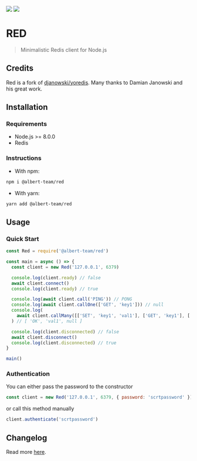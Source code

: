 [![](https://img.shields.io/github/license/albert-team/red.svg?style=flat-square)](https://github.com/albert-team/red)
[![](https://img.shields.io/npm/v/@albert-team/red.svg?style=flat-square)](https://www.npmjs.com/package/@albert-team/red)

# RED

> Minimalistic Redis client for Node.js

## Credits

Red is a fork of [djanowski/yoredis](https://github.com/djanowski/yoredis). Many thanks to Damian Janowski and his great work.

## Installation

### Requirements

- Node.js >= 8.0.0
- Redis

### Instructions

- With npm:

```bash
npm i @albert-team/red
```

- With yarn:

```bash
yarn add @albert-team/red
```

## Usage

### Quick Start

```js
const Red = require('@albert-team/red')

const main = async () => {
  const client = new Red('127.0.0.1', 6379)

  console.log(client.ready) // false
  await client.connect()
  console.log(client.ready) // true

  console.log(await client.call('PING')) // PONG
  console.log(await client.callOne(['GET', 'key1'])) // null
  console.log(
    await client.callMany([['SET', 'key1', 'val1'], ['GET', 'key1'], ['GET', 'key2']])
  ) // [ 'OK', 'val1', null ]

  console.log(client.disconnected) // false
  await client.disconnect()
  console.log(client.disconnected) // true
}

main()
```

### Authentication

You can either pass the password to the constructor

```js
const client = new Red('127.0.0.1', 6379, { password: 'scrtpassword' })
```

or call this method manually

```js
client.authenticate('scrtpassword')
```

## Changelog

Read more [here](https://github.com/albert-team/red/blob/master/CHANGELOG.md).
